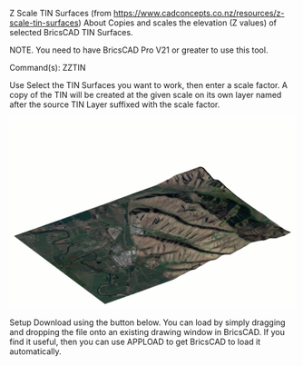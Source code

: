 Z Scale TIN Surfaces (from https://www.cadconcepts.co.nz/resources/z-scale-tin-surfaces)
About
Copies and scales the elevation (Z values) of selected BricsCAD TIN Surfaces.

NOTE. You need to have BricsCAD Pro V21 or greater to use this tool.

Command(s):
ZZTIN

Use
Select the TIN Surfaces you want to work, then enter a scale factor. A copy of the TIN will be created at the given scale on its own layer named after the source TIN Layer suffixed with the scale factor. ‍

![Test Image 1](ZZTIN-Flip.gif)

Setup
Download using the button below.
You can load by simply dragging and dropping the file onto an existing drawing window in BricsCAD. If you find it useful, then you can use APPLOAD to get BricsCAD to load it automatically.
